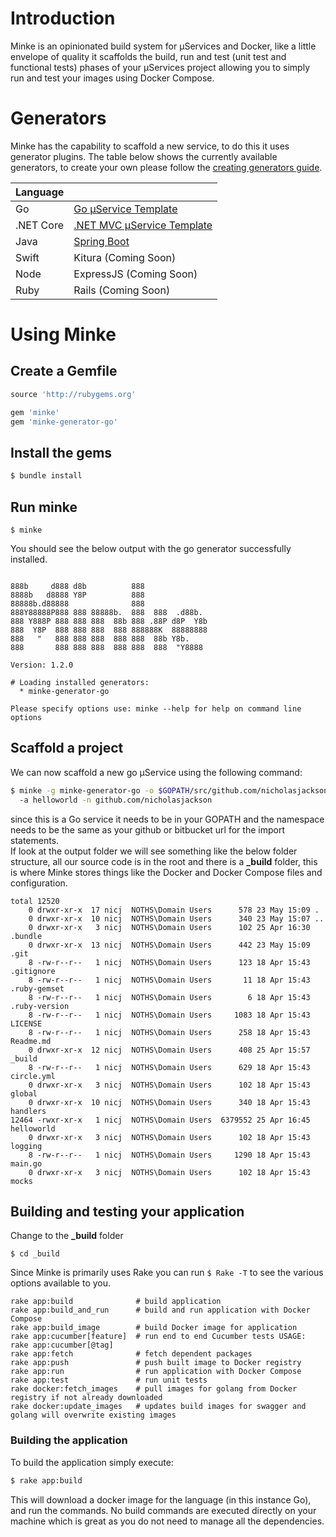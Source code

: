 # Introduction

Minke is an opinionated build system for μServices and Docker, like a little envelope of quality it scaffolds the build, run and test (unit test and functional tests) phases of your μServices project allowing you to simply run and test your images using Docker Compose.

# Generators
Minke has the capability to scaffold a new service, to do this it uses generator plugins.  The table below shows the currently available generators, to create your own please follow the [creating generators guide](#).

| Language  |                                                                                           |
| --------- | ----------------------------------------------------------------------------------------- |
| Go        | [Go μService Template](https://github.com/nicholasjackson/minke-generator-go)             |
| .NET Core | [.NET MVC μService Template](https://github.com/nicholasjackson/minke-generator-netmvc)   |
| Java      | [Spring Boot](https://github.com/notonthehighstreet/minke-generator-spring)               |
| Swift     | Kitura (Coming Soon)                                                                      |
| Node      | ExpressJS (Coming Soon)                                                                   |
| Ruby      | Rails (Coming Soon)                                                                       |

# Using Minke

## Create a Gemfile  

```ruby
source 'http://rubygems.org'

gem 'minke'
gem 'minke-generator-go'
```  

## Install the gems
```bash
$ bundle install
```

## Run minke
```
$ minke
```

You should see the below output with the go generator successfully installed.

```

888b     d888 d8b          888
8888b   d8888 Y8P          888
88888b.d88888              888
888Y88888P888 888 88888b.  888  888  .d88b.
888 Y888P 888 888 888  88b 888 .88P d8P  Y8b
888  Y8P  888 888 888  888 888888K  88888888
888   "   888 888 888  888 888  88b Y8b.
888       888 888 888  888 888  888  "Y8888

Version: 1.2.0

# Loading installed generators:
  * minke-generator-go

Please specify options use: minke --help for help on command line options
```

## Scaffold a project
We can now scaffold a new go μService using the following command:

```bash
$ minke -g minke-generator-go -o $GOPATH/src/github.com/nicholasjackson/helloworld
  -a helloworld -n github.com/nicholasjackson
```
since this is a Go service it needs to be in your GOPATH and the namespace needs to be the same as your github or bitbucket url for the import statements.  
If look at the output folder we will see something like the below folder structure, all our source code is in the root and there is a **_build** folder, this is where Minke stores things like the Docker and Docker Compose files and configuration.

```
total 12520
    0 drwxr-xr-x  17 nicj  NOTHS\Domain Users      578 23 May 15:09 .
    0 drwxr-xr-x  10 nicj  NOTHS\Domain Users      340 23 May 15:07 ..
    0 drwxr-xr-x   3 nicj  NOTHS\Domain Users      102 25 Apr 16:30 .bundle
    0 drwxr-xr-x  13 nicj  NOTHS\Domain Users      442 23 May 15:09 .git
    8 -rw-r--r--   1 nicj  NOTHS\Domain Users      123 18 Apr 15:43 .gitignore
    8 -rw-r--r--   1 nicj  NOTHS\Domain Users       11 18 Apr 15:43 .ruby-gemset
    8 -rw-r--r--   1 nicj  NOTHS\Domain Users        6 18 Apr 15:43 .ruby-version
    8 -rw-r--r--   1 nicj  NOTHS\Domain Users     1083 18 Apr 15:43 LICENSE
    8 -rw-r--r--   1 nicj  NOTHS\Domain Users      258 18 Apr 15:43 Readme.md
    0 drwxr-xr-x  12 nicj  NOTHS\Domain Users      408 25 Apr 15:57 _build
    8 -rw-r--r--   1 nicj  NOTHS\Domain Users      629 18 Apr 15:43 circle.yml
    0 drwxr-xr-x   3 nicj  NOTHS\Domain Users      102 18 Apr 15:43 global
    0 drwxr-xr-x  10 nicj  NOTHS\Domain Users      340 18 Apr 15:43 handlers
12464 -rwxr-xr-x   1 nicj  NOTHS\Domain Users  6379552 25 Apr 16:45 helloworld
    0 drwxr-xr-x   3 nicj  NOTHS\Domain Users      102 18 Apr 15:43 logging
    8 -rw-r--r--   1 nicj  NOTHS\Domain Users     1290 18 Apr 15:43 main.go
    0 drwxr-xr-x   3 nicj  NOTHS\Domain Users      102 18 Apr 15:43 mocks
```

## Building and testing your application
Change to the **_build** folder

```
$ cd _build
```
Since Minke is primarily uses Rake you can run `$ Rake -T` to see the various options available to you.

```
rake app:build              # build application
rake app:build_and_run      # build and run application with Docker Compose
rake app:build_image        # build Docker image for application
rake app:cucumber[feature]  # run end to end Cucumber tests USAGE: rake app:cucumber[@tag]
rake app:fetch              # fetch dependent packages
rake app:push               # push built image to Docker registry
rake app:run                # run application with Docker Compose
rake app:test               # run unit tests
rake docker:fetch_images    # pull images for golang from Docker registry if not already downloaded
rake docker:update_images   # updates build images for swagger and golang will overwrite existing images
```

### Building the application
To build the application simply execute:

```bash
$ rake app:build
```
This will download a docker image for the language (in this instance Go), and run the commands.  No build commands are executed directly on your machine which is great as you do not need to manage all the dependencies.
